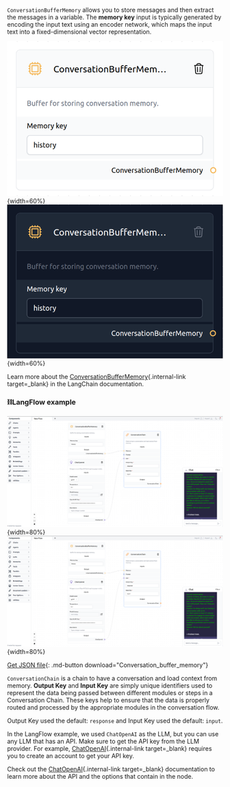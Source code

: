 `ConversationBufferMemory` allows you to store messages and then extract the messages in a variable. The **memory key** input is typically generated by encoding the input text using an encoder network, which maps the input text into a fixed-dimensional vector representation.

![Description](img/single_node/conv_buf_mem.png#only-light){width=60%}
![Description](img/single_node/conv_buf_mem2.png#only-dark){width=60%}

Learn more about the [ConversationBufferMemory](https://python.langchain.com/en/latest/modules/memory/types/buffer.html){.internal-link target=_blank} in the LangChain documentation.

### ⛓️LangFlow example
<!-- <figure markdown> -->
![Description](img/conversation-buffer-memory.png#only-dark){width=80%}
![Description](img/conversation-buffer-memory.png#only-light){width=80%}

[Get JSON file](data/Conversation_buffer_memory.json){: .md-button download="Conversation_buffer_memory"} 


`ConversationChain` is a chain to have a conversation and load context from memory. **Output Key** and **Input Key** are simply unique identifiers used to represent the data being passed between different modules or steps in a Conversation Chain. These keys help to ensure that the data is properly routed and processed by the appropriate modules in the conversation flow.

Output Key used the default: ``` response ``` and Input Key used the default: ``` input ```.

In the LangFlow example, we used `ChatOpenAI` as the LLM, but you can use any LLM that has an API. Make sure to get the API key from the LLM provider. For example, [ChatOpenAI](https://platform.openai.com/){.internal-link target=_blank} requires you to create an account to get your API key.

Check out the [ChatOpenAI](https://platform.openai.com/docs/introduction/overview){.internal-link target=_blank} documentation to learn more about the API and the options that contain in the node.


